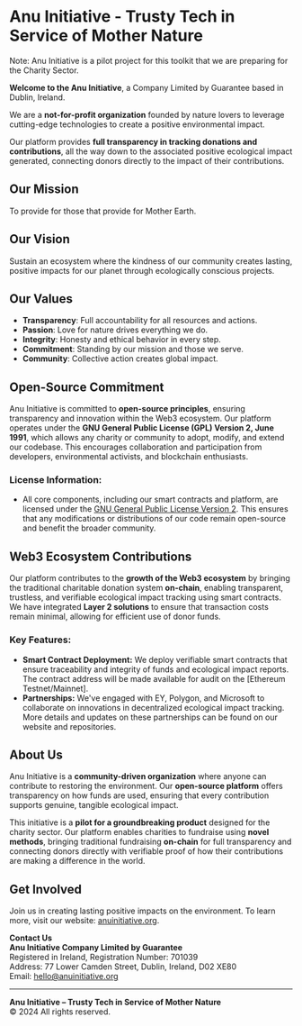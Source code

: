 # Anu Initiative - Trusty Tech in Service of Mother Nature

Note: Anu Initiative is a pilot project for this toolkit that we are preparing for the Charity Sector.

**Welcome to the Anu Initiative**, a Company Limited by Guarantee based in Dublin, Ireland.

We are a **not-for-profit organization** founded by nature lovers to leverage cutting-edge technologies to create a positive environmental impact.

Our platform provides **full transparency in tracking donations and contributions**, all the way down to the associated positive ecological impact generated, connecting donors directly to the impact of their contributions.

## Our Mission
To provide for those that provide for Mother Earth.

## Our Vision
Sustain an ecosystem where the kindness of our community creates lasting, positive impacts for our planet through ecologically conscious projects.

## Our Values
- **Transparency**: Full accountability for all resources and actions.
- **Passion**: Love for nature drives everything we do.
- **Integrity**: Honesty and ethical behavior in every step.
- **Commitment**: Standing by our mission and those we serve.
- **Community**: Collective action creates global impact.

## Open-Source Commitment

Anu Initiative is committed to **open-source principles**, ensuring transparency and innovation within the Web3 ecosystem. Our platform operates under the **GNU General Public License (GPL) Version 2, June 1991**, which allows any charity or community to adopt, modify, and extend our codebase. This encourages collaboration and participation from developers, environmental activists, and blockchain enthusiasts.

### License Information:
- All core components, including our smart contracts and platform, are licensed under the [GNU General Public License Version 2](./LICENSE.md). This ensures that any modifications or distributions of our code remain open-source and benefit the broader community.

## Web3 Ecosystem Contributions

Our platform contributes to the **growth of the Web3 ecosystem** by bringing the traditional charitable donation system **on-chain**, enabling transparent, trustless, and verifiable ecological impact tracking using smart contracts. We have integrated **Layer 2 solutions** to ensure that transaction costs remain minimal, allowing for efficient use of donor funds.

### Key Features:
- **Smart Contract Deployment:** We deploy verifiable smart contracts that ensure traceability and integrity of funds and ecological impact reports. The contract address will be made available for audit on the [Ethereum Testnet/Mainnet].
- **Partnerships:** We've engaged with EY, Polygon, and Microsoft to collaborate on innovations in decentralized ecological impact tracking. More details and updates on these partnerships can be found on our website and repositories.

## About Us
Anu Initiative is a **community-driven organization** where anyone can contribute to restoring the environment. Our **open-source platform** offers transparency on how funds are used, ensuring that every contribution supports genuine, tangible ecological impact.

This initiative is a **pilot for a groundbreaking product** designed for the charity sector. Our platform enables charities to fundraise using **novel methods**, bringing traditional fundraising **on-chain** for full transparency and connecting donors directly with verifiable proof of how their contributions are making a difference in the world.

## Get Involved
Join us in creating lasting positive impacts on the environment. To learn more, visit our website: [anuinitiative.org](https://anuinitiative.org).

**Contact Us**  
**Anu Initiative Company Limited by Guarantee**  
Registered in Ireland, Registration Number: 701039  
Address: 77 Lower Camden Street, Dublin, Ireland, D02 XE80  
Email: [hello@anuinitiative.org](mailto:hello@anuinitiative.org)  

---

**Anu Initiative – Trusty Tech in Service of Mother Nature**  
© 2024 All rights reserved.
